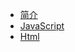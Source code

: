 - [简介](./README.md)
- [JavaScript](./chapters/javascript/README.md)
- [Html](./chapters/html/README.md)